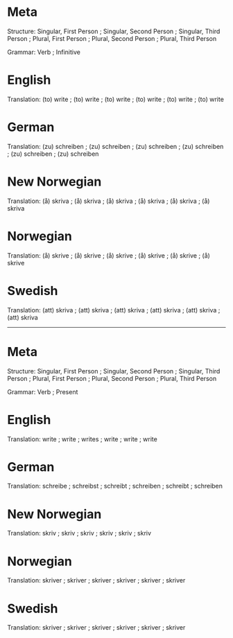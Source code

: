 Meta
====

Structure: Singular, First Person ; Singular, Second Person ; Singular, Third Person ;
           Plural, First Person   ; Plural, Second Person   ; Plural, Third Person

Grammar:   Verb ; Infinitive



English
=======

Translation: (to) write ; (to) write ; (to) write ;
             (to) write ; (to) write ; (to) write



German
======

Translation: (zu) schreiben ; (zu) schreiben ; (zu) schreiben ;
             (zu) schreiben ; (zu) schreiben ; (zu) schreiben



New Norwegian
=============

Translation: (å) skriva ; (å) skriva ; (å) skriva ;
             (å) skriva ; (å) skriva ; (å) skriva



Norwegian
=========

Translation: (å) skrive ; (å) skrive ; (å) skrive ;
             (å) skrive ; (å) skrive ; (å) skrive



Swedish
=======

Translation: (att) skriva ; (att) skriva ; (att) skriva ;
             (att) skriva ; (att) skriva ; (att) skriva



--------------------------------------------------------------------------------

Meta
====

Structure: Singular, First Person ; Singular, Second Person ; Singular, Third Person ;
           Plural, First Person   ; Plural, Second Person   ; Plural, Third Person

Grammar:   Verb ; Present



English
=======

Translation: write ; write ; writes ;
             write ; write ; write



German
======

Translation: schreibe  ; schreibst ; schreibt  ;
             schreiben ; schreibt  ; schreiben



New Norwegian
=============

Translation: skriv ; skriv ; skriv ;
             skriv ; skriv ; skriv



Norwegian
=========

Translation: skriver ; skriver ; skriver ;
             skriver ; skriver ; skriver



Swedish
=======

Translation: skriver ; skriver ; skriver ;
             skriver ; skriver ; skriver
